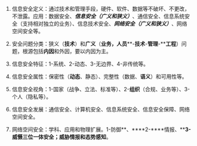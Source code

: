 1. 信息安全定义：通过技术和管理手段，硬件、软件、数据等不破坏、不更改，不泄露。应用：数据安全、**_信息安全（广义和狭义）_**、通信安全、信息系统安全（支持相对独立的业务）、信息技术安全、**_网络安全（广义和狭义）_**、网络空间安全等。

2. 安全问题分类：狭义（**技术**）和**广义**（**业务，人员****-****技术****-****管理****-****工程**）问题，根源包括**内因**和外因，要以内因为主。

3. 信息安全特征：1-系统、2-动态、3-无边界、4-非传统等。

4. 信息安全属性：保密性（**动态**、静态）、完整性（数据、**语义**）和可用性等。

5. 信息安全视角：1-国家（战争、立法、标准等）、2-**组织**（合规、业务等）、3-个人（隐私等）。

6. 信息安全发展：通信安全、计算机安全、信息系统安全、信息安全保障、网络空间安全。

7. 网络空间安全：学科、应用和物理扩展。1-防御**、****2-****情报、****3-**威慑三位一体安全；**威胁情报**和**态势感知**。